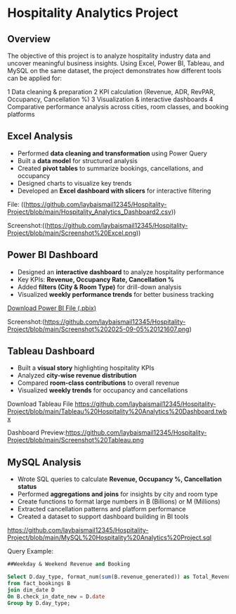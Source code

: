 #  Hospitality Analytics Project
## Overview 
The objective of this project is to analyze hospitality industry data and uncover meaningful business insights.
Using Excel, Power BI, Tableau, and MySQL on the same dataset, the project demonstrates how different tools can be applied for:

1 Data cleaning & preparation
2 KPI calculation (Revenue, ADR, RevPAR, Occupancy, Cancellation %)
3 Visualization & interactive dashboards
4 Comparative performance analysis across cities, room classes, and booking platforms

##  Excel Analysis
- Performed **data cleaning and transformation** using Power Query  
- Built a **data model** for structured analysis  
- Created **pivot tables** to summarize bookings, cancellations, and occupancy  
- Designed charts to visualize key trends  
- Developed an **Excel dashboard with slicers** for interactive filtering  

 File: ((https://github.com/laybaismail12345/Hospitality-Project/blob/main/Hospitality_Analytics_Dashboard2.csv))

 Screenshot:((https://github.com/laybaismail12345/Hospitality-Project/blob/main/Screenshot%20Excel.png))


##  Power BI Dashboard
- Designed an **interactive dashboard** to analyze hospitality performance  
- Key KPIs: **Revenue, Occupancy Rate, Cancellation %**  
- Added **filters (City & Room Type)** for drill-down analysis  
- Visualized **weekly performance trends** for better business tracking  

 [Download Power BI File (.pbix)](https://github.com/laybaismail12345/Hospitality-Project/blob/main/Hospitality_Analatics_Dashboard%20power%20bi.pbix)  

 Screenshot:(https://github.com/laybaismail12345/Hospitality-Project/blob/main/Screenshot%202025-09-05%20121607.png)


##  Tableau Dashboard
- Built a **visual story** highlighting hospitality KPIs  
- Analyzed **city-wise revenue distribution**  
- Compared **room-class contributions** to overall revenue  
- Visualized **weekly trends** for occupancy and cancellations  

 Download Tableau File  https://github.com/laybaismail12345/Hospitality-Project/blob/main/Tableau%20Hospitality%20Analytics%20Dashboard.twbx

 Dashboard Preview:https://github.com/laybaismail12345/Hospitality-Project/blob/main/Screenshot%20Tableau.png


##  MySQL Analysis
- Wrote SQL queries to calculate **Revenue, Occupancy %, Cancellation status**  
- Performed **aggregations and joins** for insights by city and room type
- Create functions to format large numbers in B (Billions) or M (Millions)
- Extracted cancellation patterns and platform performance  
- Created a dataset to support dashboard building in BI tools  

 https://github.com/laybaismail12345/Hospitality-Project/blob/main/MySQL%20Hospitality%20Analytics%20Project.sql 

 Query Example:  
```sql
##Weekday & Weekend Revenue and Booking

Select D.day_type, format_num(sum(B.revenue_generated)) as Total_Revenue , count(B.booking_status) as Total_Bookings
from fact_bookings B
join dim_date D
On B.check_in_date_new = D.date
Group by D.day_type;
  
